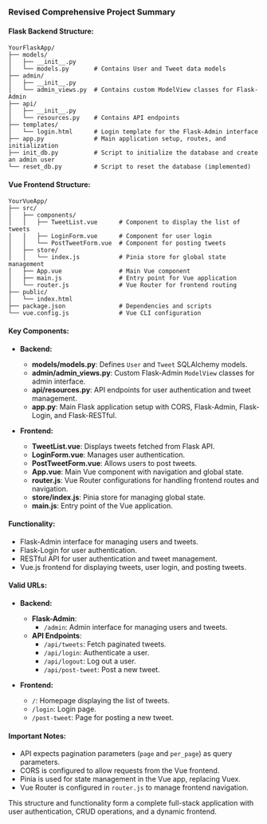 ### Revised Comprehensive Project Summary

#### Flask Backend Structure:

```
YourFlaskApp/
├── models/
│   ├── __init__.py
│   └── models.py       # Contains User and Tweet data models
├── admin/
│   ├── __init__.py
│   └── admin_views.py  # Contains custom ModelView classes for Flask-Admin
├── api/
│   ├── __init__.py
│   └── resources.py    # Contains API endpoints
├── templates/
│   └── login.html      # Login template for the Flask-Admin interface
├── app.py              # Main application setup, routes, and initialization
├── init_db.py          # Script to initialize the database and create an admin user
└── reset_db.py         # Script to reset the database (implemented)
```

#### Vue Frontend Structure:

```
YourVueApp/
├── src/
│   ├── components/
│   │   ├── TweetList.vue      # Component to display the list of tweets
│   │   ├── LoginForm.vue      # Component for user login
│   │   └── PostTweetForm.vue  # Component for posting tweets
│   ├── store/
│   │   └── index.js           # Pinia store for global state management
│   ├── App.vue                # Main Vue component
│   ├── main.js                # Entry point for Vue application
│   └── router.js              # Vue Router for frontend routing
├── public/
│   └── index.html
├── package.json               # Dependencies and scripts
└── vue.config.js              # Vue CLI configuration
```

#### Key Components:

- **Backend:**
  - **models/models.py**: Defines `User` and `Tweet` SQLAlchemy models.
  - **admin/admin_views.py**: Custom Flask-Admin `ModelView` classes for admin interface.
  - **api/resources.py**: API endpoints for user authentication and tweet management.
  - **app.py**: Main Flask application setup with CORS, Flask-Admin, Flask-Login, and Flask-RESTful.

- **Frontend:**
  - **TweetList.vue**: Displays tweets fetched from Flask API.
  - **LoginForm.vue**: Manages user authentication.
  - **PostTweetForm.vue**: Allows users to post tweets.
  - **App.vue**: Main Vue component with navigation and global state.
  - **router.js**: Vue Router configurations for handling frontend routes and navigation.
  - **store/index.js**: Pinia store for managing global state.
  - **main.js**: Entry point of the Vue application.

#### Functionality:

- Flask-Admin interface for managing users and tweets.
- Flask-Login for user authentication.
- RESTful API for user authentication and tweet management.
- Vue.js frontend for displaying tweets, user login, and posting tweets.

#### Valid URLs:

- **Backend:**
  - **Flask-Admin**:
    - `/admin`: Admin interface for managing users and tweets.
  - **API Endpoints**:
    - `/api/tweets`: Fetch paginated tweets.
    - `/api/login`: Authenticate a user.
    - `/api/logout`: Log out a user.
    - `/api/post-tweet`: Post a new tweet.

- **Frontend:**
  - `/`: Homepage displaying the list of tweets.
  - `/login`: Login page.
  - `/post-tweet`: Page for posting a new tweet.

#### Important Notes:

- API expects pagination parameters (`page` and `per_page`) as query parameters.
- CORS is configured to allow requests from the Vue frontend.
- Pinia is used for state management in the Vue app, replacing Vuex.
- Vue Router is configured in `router.js` to manage frontend navigation.

This structure and functionality form a complete full-stack application with user authentication, CRUD operations, and a dynamic frontend.